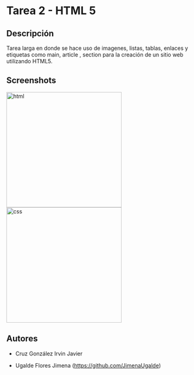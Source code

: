 # Tarea 2 - HTML 5

## Descripción

Tarea larga en donde se hace uso de imagenes, listas, tablas, enlaces y etiquetas como main, article , section para la creación de un sitio web utilizando HTML5.

## Screenshots
<img src="/images/html.png" alt="html" width="300px">
<img src="/images/css.png" alt="css" width="300px">

## Autores
* Cruz González Irvin Javier
- Ugalde Flores Jimena (https://github.com/JimenaUgalde)